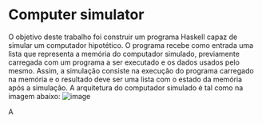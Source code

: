 ﻿# Computer simulator
O objetivo deste trabalho foi construir um programa Haskell capaz de simular um computador hipotético. O programa recebe como entrada uma lista que representa a memória do computador simulado, previamente carregada com um programa a ser executado e os dados usados pelo mesmo. Assim, a simulação consiste na execução do programa carregado na memória e o resultado deve ser uma lista com o estado da memória após a simulação. A arquitetura do computador simulado é tal como na imagem abaixo:
![image](https://github.com/user-attachments/assets/febb29e7-e31c-4b77-954d-dc72129f511d)

A

